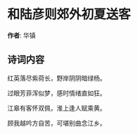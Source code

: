 # 和陆彦则郊外初夏送客

**作者**: 华镇

## 诗词内容

红英落尽紫荷长，野岸阴阴暗绿杨。

过眼芳菲浑似梦，感时情绪直如狂。

江皋有客怀双佩，淮上逢人赋乘黄。

顾我越吟方自苦，可堪别曲念江乡。

